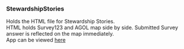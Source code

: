 ### StewardshipStories
Holds the HTML file for Stewardship Stories.  
HTML holds Survey123 and AGOL map side by side. Submitted Survey answer is reflected on the map immediately.  
App can be viewed [here](https://prattsavi.github.io/StewardshipStories/)
[](https://raw.githubusercontent.com/PrattSAVI/StewardshipStories/master/img/Stories.jpg)
